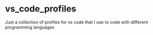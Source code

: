 # vs_code_profiles
Just a collection of profiles for vs code that I use to code with different programming languages
